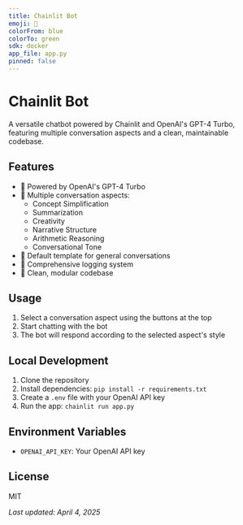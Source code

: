 ```yaml
---
title: Chainlit Bot
emoji: 🤖
colorFrom: blue
colorTo: green
sdk: docker
app_file: app.py
pinned: false
---
```


# Chainlit Bot

A versatile chatbot powered by Chainlit and OpenAI's GPT-4 Turbo, featuring multiple conversation aspects and a clean, maintainable codebase.

## Features

- 🤖 Powered by OpenAI's GPT-4 Turbo
- 🎯 Multiple conversation aspects:
  - Concept Simplification
  - Summarization
  - Creativity
  - Narrative Structure
  - Arithmetic Reasoning
  - Conversational Tone
- 🔄 Default template for general conversations
- 📝 Comprehensive logging system
- 🎨 Clean, modular codebase

## Usage

1. Select a conversation aspect using the buttons at the top
2. Start chatting with the bot
3. The bot will respond according to the selected aspect's style

## Local Development

1. Clone the repository
2. Install dependencies: `pip install -r requirements.txt`
3. Create a `.env` file with your OpenAI API key
4. Run the app: `chainlit run app.py`

## Environment Variables

- `OPENAI_API_KEY`: Your OpenAI API key

## License

MIT

*Last updated: April 4, 2025*